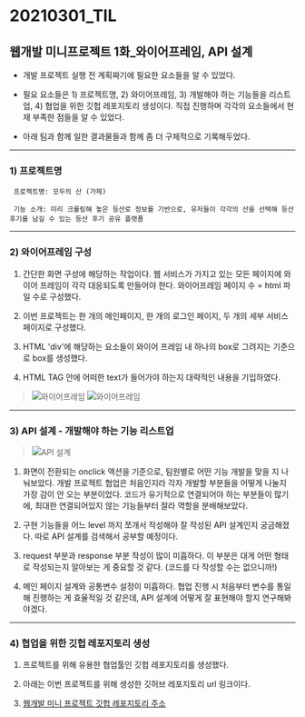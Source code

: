 20210301\_TIL
==============
웹개발 미니프로젝트 1화_와이어프레임, API 설계
----------------------------------------

-   개발 프로젝트 실행 전 계획짜기에 필요한 요소들을 알 수 있었다.

-   필요 요소들은 1) 프로젝트명, 2) 와이어프레임, 3) 개발해야 하는 기능들을 리스트업, 4) 협업을 위한 깃헙 레포지토리 생성이다. 직접 진행하며 각각의 요소들에서 현재 부족한 점들을 알 수 있었다.

-   아래 팀과 함께 일한 결과물들과 함께 좀 더 구체적으로 기록해두었다.

---


### **1) 프로젝트명**
```
 프로젝트명: 모두의 산 (가제)

 기능 소개: 미리 크롤링해 놓은 등산로 정보를 기반으로, 유저들이 각각의 산을 선택해 등산 후기를 남길 수 있는 등산 후기 공유 플랫폼
 ```

---


### **2) 와이어프레임 구성**

1. 간단한 화면 구성에 해당하는 작업이다. 웹 서비스가 가지고 있는 모든 페이지에 와이어 프레임이 각각 대응되도록 만들어야 한다. 와이어프레임 페이지 수 = html 파일 수로 구성했다.  

2. 이번 프로젝트는 한 개의 메인페이지, 한 개의 로그인 페이지, 두 개의 세부 서비스 페이지로 구성했다.  

3. HTML 'div'에 해당하는 요소들이 와이어 프레임 내 하나의 box로 그려지는 기준으로 box를 생성했다.  

4. HTML TAG 안에 어떠한 text가 들어가야 하는지 대략적인 내용을 기입하였다.  

>![와이어프레임](https://img1.daumcdn.net/thumb/R1280x0/?scode=mtistory2&fname=https%3A%2F%2Fblog.kakaocdn.net%2Fdn%2FbDBOrf%2FbtqYN02s3G6%2FWiijGd7W4ZkXSTDutIiRnk%2Fimg.png)
>![와이어프레임](https://img1.daumcdn.net/thumb/R1280x0/?scode=mtistory2&fname=https%3A%2F%2Fblog.kakaocdn.net%2Fdn%2F5WgSF%2FbtqY2tCcL0e%2FevgkCVRNeKbKs1vY9bvGo0%2Fimg.png)

---


### **3) API 설계 - 개발해야 하는 기능 리스트업**


>![API 설계](https://img1.daumcdn.net/thumb/R1280x0/?scode=mtistory2&fname=https%3A%2F%2Fblog.kakaocdn.net%2Fdn%2Fcq4TWw%2FbtqYW2FbjsY%2FN3wReEJfgKp3ubCVj4yp6k%2Fimg.png)

1. 화면이 전환되는 onclick 액션을 기준으로, 팀원별로 어떤 기능 개발을 맞을 지 나눠보았다. 개발 프로젝트 협업은 처음인지라 각자 개발할 부분들을 어떻게 나눌지 가장 감이 안 오는 부분이었다. 코드가 유기적으로 연결되어야 하는 부분들이 많기에, 최대한 연결되어있지 않는 기능들부터 잘라 역할을 분배해보았다.

2. 구현 기능들을 어느 level 까지 쪼개서 작성해야 잘 작성된 API 설계인지 궁금해졌다. 따로 API 설계를 검색해서 공부할 예정이다.  

3. request 부분과 response 부분 작성이 많이 미흡하다. 이 부분은 대게 어떤 형태로 작성되는지 알아보는 게 중요할 것 같다. (코드를 다 작성할 수는 없으니까!)  

4. 메인 페이지 설계와 공통변수 설정이 미흡하다. 협업 진행 시 처음부터 변수를 통일해 진행하는 게 효율적일 것 같은데, API 설계에 어떻게 잘 표현해야 할지 연구해봐야겠다.  


---


### **4) 협업을 위한 깃헙 레포지토리 생성**

1. 프로젝트를 위해 유용한 협업툴인 깃헙 레포지토리를 생성했다.  

2. 아래는 이번 프로젝트를 위해 생성한 깃허브 레포지토리 url 링크이다.  

3. [웹개발 미니 프로젝트 깃헙 레포지토리 주소](https://github.com/joychae/hh99_Webproject_w1.git)  
